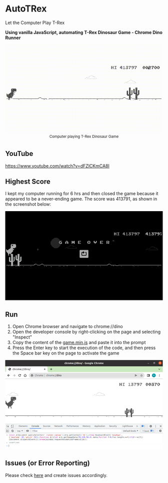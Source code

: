 # AutoTRex
Let the Computer Play T-Rex

**Using vanilla JavaScript, automating T-Rex Dinosaur Game - Chrome Dino Runner**

<p align="center">
    <img src="docs/AutoTRex.gif", width="800">
    </br>
    <sup>Computer playing T-Rex Dinosaur Game</sup>
</p>

## YouTube
https://www.youtube.com/watch?v=dFZlCKmCA8I

## Highest Score
I kept my computer running for 6 hrs and then closed the game because it appeared to be a never-ending game. The score was 413791, as shown in the screenshot below:

![Highest Score](docs/score.png)

## Run
1. Open Chrome browser and navigate to chrome://dino
2. Open the developer console by right-clicking on the page and selecting "Inspect"
3. Copy the content of the [game.min.js](https://github.com/ravijo/AutoTRex/blob/main/game.min.js) and paste it into the prompt
4. Press the Enter key to start the execution of the code, and then press the Space bar key on the page to activate the game

![Run](docs/console.png)

## Issues (or Error Reporting)
Please check [here](https://github.com/ravijo/AutoTRex/issues) and create issues accordingly.
 
